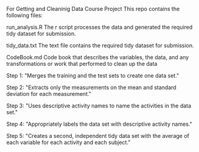 

For Getting and Cleaninig Data Course Project
This repo contains the following files:

run_analysis.R The r script processes the data and generated the required tidy dataset for submission.

tidy_data.txt The text file contains the required tidy dataset for submission.
 
CodeBook.md Code book that describes the variables, the data, and any transformations or work that performed to clean up the data

Step 1: "Merges the training and the test sets to create one data set."

Step 2: "Extracts only the measurements on the mean and standard deviation for each measurement."

Step 3: "Uses descriptive activity names to name the activities in the data set."

Step 4: "Appropriately labels the data set with descriptive activity names."

Step 5: "Creates a second, independent tidy data set with the average of each variable for each activity and each subject." 

